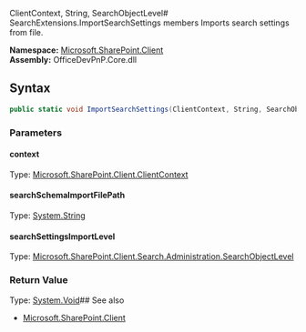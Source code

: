 ClientContext, String, SearchObjectLevel# SearchExtensions.ImportSearchSettings members
Imports search settings from file.  

**Namespace:** [Microsoft.SharePoint.Client](Microsoft.SharePoint.Client.md)  
**Assembly:** OfficeDevPnP.Core.dll  
## Syntax
```C#
public static void ImportSearchSettings(ClientContext, String, SearchObjectLevel)
```
### Parameters
#### context
Type: [Microsoft.SharePoint.Client.ClientContext](Microsoft.SharePoint.Client.ClientContext.md) 
#### 
#### searchSchemaImportFilePath
Type: [System.String](System.String.md) 
#### 
#### searchSettingsImportLevel
Type: [Microsoft.SharePoint.Client.Search.Administration.SearchObjectLevel](Microsoft.SharePoint.Client.Search.Administration.SearchObjectLevel.md) 
#### 
### Return Value
Type: [System.Void](System.Void.md)## See also
- [Microsoft.SharePoint.Client](Microsoft.SharePoint.Client.md)
